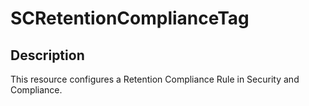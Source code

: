 # SCRetentionComplianceTag


## Description

This resource configures a Retention Compliance Rule in Security and Compliance.
